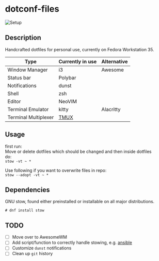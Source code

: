 # dotconf-files

![Setup](./misc/docs/i3-gaps-neovim-sioyek.jpg)

## Description

Handcrafted dotfiles for personal use, currently on Fedora Workstation 35.

| Type                 | Currently in use                                  | Alternative |
| -------------------- | ------------------------------------------------- | ----------- |
| Window Manager       | i3                                                | Awesome     |
| Status bar           | Polybar                                           | <!-- -->    |
| Notifications        | dunst                                             |             |
| Shell                | zsh                                               | <!-- -->    |
| Editor               | NeoVIM                                            | <!-- -->    |
| Terminal Emulator    | kitty                                             | Alacritty   |
| Terminal Multiplexer | [TMUX](https://github.com/arminveres/tmux-config) | <!-- -->    |

## Usage

first run: \
Move or delete dotfiles which should be changed and then inside dotfiles do: \
`stow -vt ~ *`

Use following if you want to overwrite files in repo: \
`stow --adopt -vt ~ *`

## Dependencies

GNU stow, found either preinstalled or installable on all major distributions.

`# dnf install stow`

## TODO

- [ ] Move over to AwesomeWM
- [ ] Add script/function to correctly handle stowing, e.g. [ansible](https://medium.com/espinola-designs/manage-your-dotfiles-with-ansible-6dbedd5532bb)
- [ ] Customize `dunst` notifications
- [ ] Clean up `git` history
